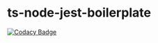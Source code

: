 # ts-node-jest-boilerplate

[![Codacy Badge](https://api.codacy.com/project/badge/Grade/2d0afba9d9ee464cb2a2ea43551df081)](https://app.codacy.com/gh/the-crafters-lab/ts-node-jest-boilerplate?utm_source=github.com&utm_medium=referral&utm_content=the-crafters-lab/ts-node-jest-boilerplate&utm_campaign=Badge_Grade_Settings)
